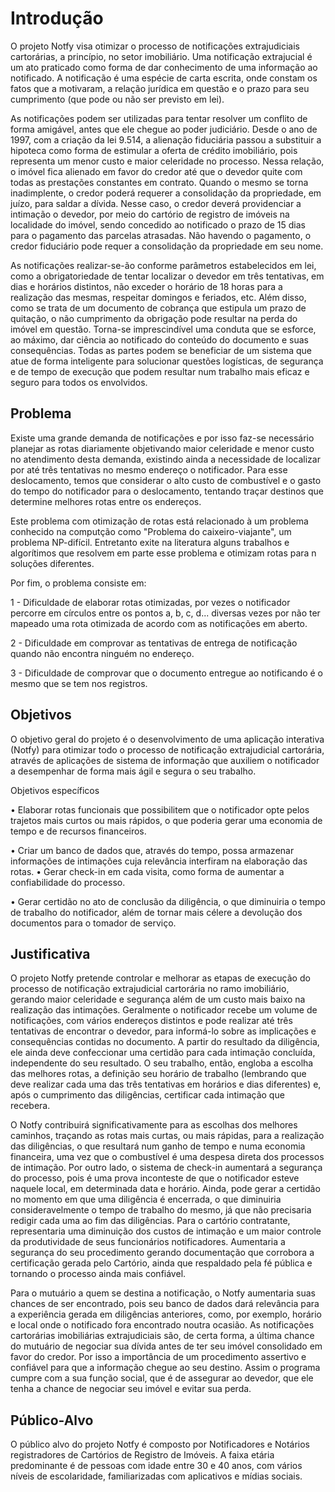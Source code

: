# Introdução

O projeto Notfy visa otimizar o processo de notificações extrajudiciais cartorárias, a princípio, no setor imobiliário. Uma notificação extrajucial é um ato praticado como forma de dar conhecimento de uma informação ao notificado. A notificação é uma espécie de carta escrita, onde constam os fatos que a motivaram, a relação jurídica em questão e o prazo para seu cumprimento (que pode ou não ser previsto em lei).

As notificações podem ser utilizadas para tentar resolver um conflito de forma amigável, antes que ele chegue ao poder judiciário. Desde o ano de 1997, com a criação da lei 9.514, a alienação fiduciária passou a substituir a hipoteca como forma de estimular a oferta de crédito imobiliário, pois representa um menor custo e maior celeridade no processo. Nessa relação, o imóvel fica alienado em favor do credor até que o devedor quite com todas as prestações constantes em contrato. Quando o mesmo se torna inadimplente, o credor poderá requerer a consolidação da propriedade, em juízo, para saldar a dívida. Nesse caso, o credor deverá providenciar a intimação o devedor, por meio do cartório de registro de imóveis na localidade do imóvel, sendo concedido ao notificado o prazo de 15 dias para o pagamento das parcelas atrasadas. Não havendo o pagamento, o credor fiduciário pode requer a consolidação da propriedade em seu nome. 

As notificações realizar-se-ão conforme parâmetros estabelecidos em lei, como a obrigatoriedade de tentar localizar o devedor em três tentativas, em dias e horários distintos, não exceder o horário de 18 horas para a realização das mesmas, respeitar domingos e feriados, etc. Além disso, como se trata de um documento de cobrança que estipula um prazo de quitação, o não cumprimento da obrigação pode resultar na perda do imóvel em questão. Torna-se imprescindível uma conduta que se esforce, ao máximo, dar ciência ao notificado do conteúdo do documento e suas consequências. Todas as partes podem se beneficiar de um sistema que atue de forma inteligente para solucionar questões logísticas, de segurança e de tempo de execução que podem resultar num trabalho mais eficaz e seguro para todos os envolvidos.


## Problema

Existe uma grande demanda de notificações e por isso faz-se necessário planejar as rotas diariamente objetivando maior celeridade e menor custo no atendimento desta demanda, existindo ainda a necessidade de localizar por até três tentativas no mesmo endereço o notificador. Para esse deslocamento, temos que considerar o alto custo de combustível e o gasto do tempo do notificador para o deslocamento, tentando traçar destinos que determine melhores rotas entre os endereços. 

Este problema com otimização de rotas está relacionado à um problema conhecido na computção como "Problema do caixeiro-viajante", um problema NP-difícil. Entretanto exite na literatura alguns trabalhos e algorítimos que resolvem em parte esse problema e otimizam rotas para n soluções diferentes.

Por fim, o problema consiste em:

1 - Dificuldade de elaborar rotas otimizadas, por vezes o notificador percorre em círculos entre os pontos a, b, c, d... diversas vezes por não ter mapeado uma rota otimizada de acordo com as notificações em aberto.

2 - Dificuldade em comprovar as tentativas de entrega de notificação quando não encontra ninguém no endereço.

3 - Dificuldade de comprovar que o documento entregue ao notificando é o mesmo que se tem nos registros.


## Objetivos

O objetivo geral do projeto é o desenvolvimento de uma aplicação interativa (Notfy) para otimizar todo o processo de notificação extrajudicial cartorária, através de aplicações de sistema de informação que auxiliem o notificador a desempenhar de forma mais ágil e segura o seu trabalho.

Objetivos específicos 

• Elaborar rotas funcionais que possibilitem que o notificador opte pelos trajetos mais curtos ou mais rápidos, o que poderia gerar uma economia de tempo e de recursos financeiros. 

• Criar um banco de dados que, através do tempo, possa armazenar informações de intimações cuja relevância interfiram na elaboração das rotas. • Gerar check-in em cada visita, como forma de aumentar a confiabilidade do processo. 

• Gerar certidão no ato de conclusão da diligência, o que diminuiria o tempo de trabalho do notificador, além de tornar mais célere a devolução dos documentos para o tomador de serviço.


## Justificativa

O projeto Notfy pretende controlar e melhorar as etapas de execução do processo de notificação extrajudicial cartorária no ramo imobiliário, gerando maior celeridade e segurança além de um custo mais baixo na realização das intimações. Geralmente o notificador recebe um volume de notificações, com vários endereços distintos e pode realizar até três tentativas de encontrar o devedor, para informá-lo sobre as implicações e consequências contidas no documento. A partir do resultado da diligência, ele ainda deve confeccionar uma certidão para cada intimação concluída, independente do seu resultado. O seu trabalho, então, engloba a escolha das melhores rotas, a definição seu horário de trabalho (lembrando que deve realizar cada uma das três tentativas em horários e dias diferentes) e, após o cumprimento das diligências, certificar cada intimação que recebera. 

O Notfy contribuirá significativamente para as escolhas dos melhores caminhos, traçando as rotas mais curtas, ou mais rápidas, para a realização das diligências, o que resultará num ganho de tempo e numa economia financeira, uma vez que o combustível é uma despesa direta dos processos de intimação. Por outro lado, o sistema de check-in aumentará a segurança do processo, pois é uma prova inconteste de que o notificador esteve naquele local, em determinada data e horário. Ainda, pode gerar a certidão no momento em que uma diligência é encerrada, o que diminuiria consideravelmente o tempo de trabalho do mesmo, já que não precisaria redigir cada uma ao fim das diligências. Para o cartório contratante, representaria uma diminuição dos custos de intimação e um maior controle da produtividade de seus funcionários notificadores. Aumentaria a segurança do seu procedimento gerando documentação que corrobora a certificação gerada pelo Cartório, ainda que respaldado pela fé pública e tornando o processo ainda mais confiável. 

Para o mutuário a quem se destina a notificação, o Notfy aumentaria suas chances de ser encontrado, pois seu banco de dados dará relevância para a experiência gerada em diligências anteriores, como, por exemplo, horário e local onde o notificado fora encontrado noutra ocasião. As notificações cartorárias imobiliárias extrajudiciais são, de certa forma, a última chance do mutuário de negociar sua dívida antes de ter seu imóvel consolidado em favor do credor. Por isso a importância de um procedimento assertivo e confiável para que a informação chegue ao seu destino. Assim o programa cumpre com a sua função social, que é de assegurar ao devedor, que ele tenha a chance de negociar seu imóvel e evitar sua perda.

## Público-Alvo

O público alvo do projeto Notfy é composto por Notificadores e Notários registradores de Cartórios de Registro de Imóveis. A faixa etária predominante é de pessoas com idade entre 30 e 40 anos, com vários níveis de escolaridade, familiarizadas com aplicativos e mídias sociais.
